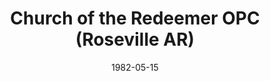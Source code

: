 ---
date: &id001 1982-05-15
end_date: null
location:
  address: Roseville
  city: Roseville
  state: AR
minister:
- end: 1982-01-01
  name: Daniel Morse
  start: 1980-01-01
  type: Organizing Pastor
- end: 1984-01-01
  name: Daniel Morse
  start: 1982-01-01
  type: pastor
ministers:
- Daniel Morse
- Daniel Morse
name: Church of the Redeemer OPC
names:
- end: 1985-09-21
  name: Church of the Redeemer OPC
  start: 1982-05-15
origination_date: *id001
raw_data: "AR     Roseville\nChurch of the Redeemer OPC  (May 15, 1982\u2013\
  September 21, 1985)\n(relocated to Placerville, California in 1985)\nOrg. Pastor:\
  \  Daniel Morse, 1980\u201382\nPastor: Daniel Morse, 1982\u201384"
received_from: null
states:
- AR
status:
  active: false
  end_date: 1985-09-21
  reason: null
  received_from: null
  withdrawal_to: null
title: Church of the Redeemer OPC (Roseville AR)

---